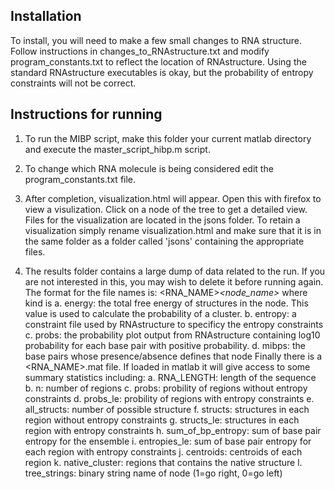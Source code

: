 ## Installation
To install, you will need to make a few small changes to RNA structure. Follow
instructions in changes_to_RNAstructure.txt and modify program_constants.txt 
to reflect the location of RNAstructure. Using the standard RNAstructure 
executables is okay, but the probability of entropy constraints will not be correct. 

## Instructions for running
1. To run the MIBP script, make this folder your current matlab directory and
execute the master_script_hibp.m script.

2. To change which RNA molecule is being considered edit the program_constants.txt file.

3. After completion, visualization.html will appear. Open this with firefox to view a 
visulization. Click on a node of the tree to get a detailed view. Files for the 
visualization are located in the jsons folder. To retain a visualization simply rename 
visualization.html and make sure that it is in the same folder as a folder called 
'jsons' containing the appropriate files.

4. The results folder contains a large dump of data related to the run. If you are not 
interested in this, you may wish to delete it before running again. The format for the file names is:
<RNA_NAME>_<node_name>_<kind>
where kind is
a. energy: the total free energy of structures in the node. This value is used to calculate the probability of a cluster.
b. entropy: a constraint file used by RNAstructure to specificy the entropy constraints
c. probs: the probability plot output from RNAstructure containing log10 probability for each base pair with positive probability.
d. mibps: the base pairs whose presence/absence defines that node
Finally there is a <RNA_NAME>.mat file. If loaded in matlab it will give access to some summary statistics including:
a. RNA_LENGTH: length of the sequence
b. n: number of regions
c. probs: probility of regions without entropy constraints
d. probs_le: probility of regions with entropy constraints
e. all_structs: number of possible structure
f. structs: structures in each region without entropy constraints
g. structs_le: structures in each region with entropy constraints
h. sum_of_bp_entropy: sum of base pair entropy for the ensemble
i. entropies_le: sum of base pair entropy for each region with entropy constraints
j. centroids: centroids of each region
k. native_cluster: regions that contains the native structure
l. tree_strings: binary string name of node (1=go right, 0=go left)
